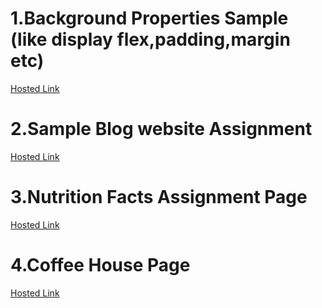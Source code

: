 #  1.Background Properties Sample (like display flex,padding,margin etc)
[Hosted Link](https://ganesh-patel.github.io/Geekster-Assignment/BackgroundProperties/Background-Properties.html)
# 2.Sample Blog website Assignment 
[Hosted Link](https://ganesh-patel.github.io/Geekster-Assignment/Typography-Assign/Typography.html)
# 3.Nutrition Facts Assignment Page 
[Hosted Link](https://ganesh-patel.github.io/Geekster-Assignment/NutritionFacts/Nutrition.html)
# 4.Coffee House Page
[Hosted Link](https://ganesh-patel.github.io/Geekster-Assignment/CoffeeHouse/coffeeHouse.html)

